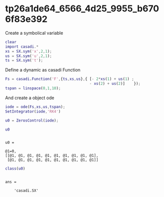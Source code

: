 
# tp26a1de64_6566_4d25_9955_b6706f83e392


Create a symbolical variable



```matlab
clear
import casadi.*
xs = SX.sym('x',2,1);
us = SX.sym('u',2,1);
ts = SX.sym('t');
```


Define a dynamic as casadi Function



```matlab
Fs = casadi.Function('F',{ts,xs,us},{ [- 2*xs(1) + us(1) ;
                                      - xs(2) + us(2)]    });
tspan = linspace(0,1,10);
```


And create a object ode



```matlab
iode = ode(Fs,xs,us,tspan);
SetIntegrator(iode,'RK4')
```



```matlab
u0 = ZerosControl(iode);
```



```matlab
u0
```




```

u0 = 

@1=0, 
[[@1, @1, @1, @1, @1, @1, @1, @1, @1, @1], 
 [@1, @1, @1, @1, @1, @1, @1, @1, @1, @1]]

```



```matlab
class(u0)
```




```

ans =

    'casadi.SX'


```



